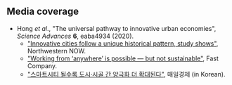 Media coverage
------
* Hong *et al*., "The universal pathway to innovative urban economies", *Science Advances* **6**, eaba4934 (2020).
  * ["Innovative cities follow a unique historical pattern, study shows"](https://news.northwestern.edu/stories/2020/08/innovative-cities-follow-a-unique-historical-pattern-study-shows/), Northwestern NOW.
  * ["Working from ‘anywhere’ is possible — but not sustainable"](https://www.fastcompany.com/90545523/working-from-anywhere-is-possible-but-not-sustainable), Fast Company.
  * ["스마트시티 될수록 도시·시골 간 양극화 더 확대된다"](https://www.mk.co.kr/news/it/view/2020/08/866040/), 매일경제 (in Korean).
